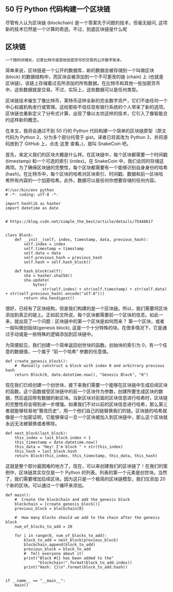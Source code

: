 ## 50 行 Python 代码构建一个区块链

尽管有人认为区块链 (blockchain) 是一个答案先于问题的技术，但毫无疑问, 这项新的技术已然是一个计算的奇迹。不过，到底区块链是什么呢


## 区块链

```
一个随时间增长，记录比特币或其他加密货币的交易的公开数字账本。

```

简单来说，区块链是一个公开的数据库，新的数据会被存储到一个叫做区块 (block) 的数据结构中，而区块会被添加到一个不可更改的链 (chain) 上 (也就是区块链)，该链上存储着过去所添加的所有数据。在比特币和其他一些加密货币中，这些数据就是交易。不过，实际上，这些数据可以是任何类型。

区块链技术催生了像比特币，莱特币这样全新的完全数字资产，它们不由任何一个中心权威机构发行或管理。这给那些不信任现有银行系统的个人带来了新的选项。区块链也重新定义了分布式计算，出现了像以太坊这样的技术，它引入了像智能合约这样新的概念。

在本文，我将会通过不到 50 行的 Python 代码构建一个简单的区块链原型（原文代码为 Python 2，分为多个部分托管于 gist。译者已将其改为 Python 3，并将源码放到了 GitHub 上，点击 这里 查看。)，就叫 SnakeCoin 吧。

首先，来定义我们的区块大概是什么样。在区块链中，每个区块都需要一个时间戳 (timestamp) 和一个可选的索引 (index)。在 SnakeCoin 中，我们会同时存储这两项。为了确保区块链的完整性，每个区块都需要有一个能够识别自身身份的哈希 (hash)。在比特币中，每个区块的哈希对区块索引、时间戳、数据和前一区块哈希所有内容的一个加密哈希。此外，数据可以是任何你想要存储的任何内容。


``` 
#!/usr/bin/env python
# -*- coding: utf-8 -*-

import hashlib as hasher
import datetime as date


# https://blog.csdn.net/simple_the_best/article/details/75448617


class Block:
    def __init__(self, index, timestamp, data, previous_hash):
        self.index = index
        self.timestamp = timestamp
        self.data = data
        self.previous_hash = previous_hash
        self.hash = self.hash_block()

    def hash_block(self):
        sha = hasher.sha256()
        sha.update(
            bytes(
                str(self.index) + str(self.timestamp) + str(self.data) + str(self.previous_hash).encode("utf-8")))
        return sha.hexdigest()
```


很好，已经有了区块结构，但是我们构建的是一个区块链。所以，我们需要将区块添加到真正的链上。正如前文所说，每个区块都需要前一个区块的信息。如此一来，就出现了一个问题：区块链中的第一个区块是如何而来？ 第一个区块，或者一般叫做创始块(genesis block), 这是一个十分特殊的块。在很多情况下，它是通过手动或是一些特殊的逻辑添加到区块链中。

为简便起见，我们创建一个简单返回创世块的函数。创始块的索引为 0，有一个任意的数据值，一个属于 “前一个哈希” 参数的任意值。


``` 
def create_genesis_block():
    #  Manually construct a block with index 0 and arbitrary previous hash
    return Block(0, date.datetime.now(), "Genesis Block", "0")
```


现在我们已经创建一个创世块，接下来我们需要一个能够在区块链中生成后续区块的函数。这个函数接受区块链中的前一个区块作为参数，创建所要生成区块的数据，然后返回带有数据的新区块。当新区块对前面的区块信息进行哈希时，区块链的完整性将会得到进一步增强。如果我们不对以前的区块信息进行哈希，那么第三者就能够轻易地“篡改历史”，用一个他们自己的链替换我们的链。区块链的哈希就像是一个加密证明，它能够保证一旦一个区块被加入到区块链中，那么这个区块就永远无法被替换或者移除。


``` 
def next_block(last_block):
    this_index = last_block.index + 1
    this_timestamp = date.datetime.now()
    this_data = "Hey! I'm block " + str(this_index)
    this_hash = last_block.hash
    return Block(this_index, this_timestamp, this_data, this_hash)
```

这就是整个部分最困难的地方了。现在，可以来创建我们的区块链了！在我们的案例中，区块链其实仅仅是一个 Python 的列表。列表的第一个元素是创世块。当然了，我们需要增加后续区块。因为这只是一个极简的区块链模型，我们仅添加 20 个新的区块。可以通过一个循环来添加。

``` 
def main():
    #  Create the blockchain and add the genesis block
    blockchain = [create_genesis_block()]
    previous_block = blockchain[0]

    #  How many blocks should we add to the chain after the genesis block
    num_of_blocks_to_add = 20

    for i in range(0, num_of_blocks_to_add):
        block_to_add = next_block(previous_block)
        blockchain.append(block_to_add)
        previous_block = block_to_add
        #  Tell everyone about it!
        print("Block #{} has been added to the"
              "blockchain!".format(block_to_add.index))
        print("Hash: {}\n".format(block_to_add.hash))


if __name__ == "__main__":
    main()
```
